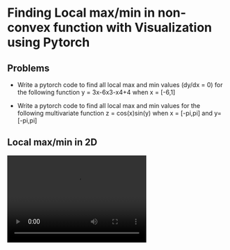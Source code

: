 # Finding Local max/min in non-convex function with Visualization using Pytorch


## Problems
* Write a pytorch code to find all local max and min values (dy/dx = 0) for the following function 
 y = 3x-6x3-x4+4 when x = [-6,1]

* Write a pytorch code to find all local max and min values for the following multivariate function 
 z = cos(x)sin(y) when x = [-pi,pi] and y=[-pi,pi]


## Local max/min in 2D
<video src="https://user-images.githubusercontent.com/27954949/111935383-5c65d280-8a91-11eb-8b80-b0728950d8ed.mp4" width="320" height="200" controls preload></video>


